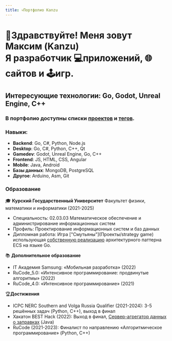 ```yaml
---
title: 💀Портфолио Kanzu
---
```

# 👋Здравствуйте! Меня зовут **Максим** (Kanzu)<br />Я разработчик 💻приложений, 🌐сайтов и 🕹️игр.

## Интересующие технологии: Go, Godot, Unreal Engine, С++

### В портфолио доступны списки [проектов](Проекты/) и [тегов](tags/).

### Навыки:
* **Backend**: Go, C#, Python, Node.js
* **Desktop**: Go, C#, Python, C++, Qt
* **Gamedev**: Godot, Unreal Engine, Go, С++
* **Frontend**: JS, HTML, CSS, Angular
* **Mobile**: Java, Android
* **Базы данных**: MongoDB, PostgreSQL
* **Другое**: Arduino, Asm, Git

### Образование
🎓 **Курский Государственный Университет**
Факультет физики, математики и информатики (2021-2025)
- Специальность: 02.03.03 Математическое обеспечение и администрирование информационных систем
- Профиль: Проектирование информационных систем и баз данных
- Дипломная работа: Игра ["Смутьяны"](Проекты/strategy game) использующая [собственную реализацию](Проекты/go-ecs) архитектурного паттерна ECS на языке Go.

📚 **Дополнительное образование**
* IT Академия Samsung: «Мобильная разработка» (2022)
* RuCode_5.0: «Интенсивное программирование: продвинутые алгоритмы» (2022)
* RuCode_4.0: «Интенсивное программирование» (2021)

🏆**Достижения**
* ICPC NERC Southern and Volga Russia Qualifier (2021-2024): 3-5 решённых задач (Python, С++), выход в финал
* Хакатон BEST Hack (2022): Выход в финал, [Сервер-агрегатор данных о заправках](Проекты/besthack22) (Java)
* RuCode (2021-2023): Финалист по направлению «Алгоритмическое программирование» (Python, С++)